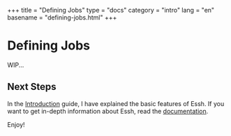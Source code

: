 +++
title = "Defining Jobs"
type = "docs"
category = "intro"
lang = "en"
basename = "defining-jobs.html"
+++

# Defining Jobs

WIP...

## Next Steps

In the [Introduction](/intro/en/index.html) guide, I have explained the basic features of Essh. If you want to get in-depth information about Essh, read the [documentation](/docs/en/index.html).

Enjoy!

